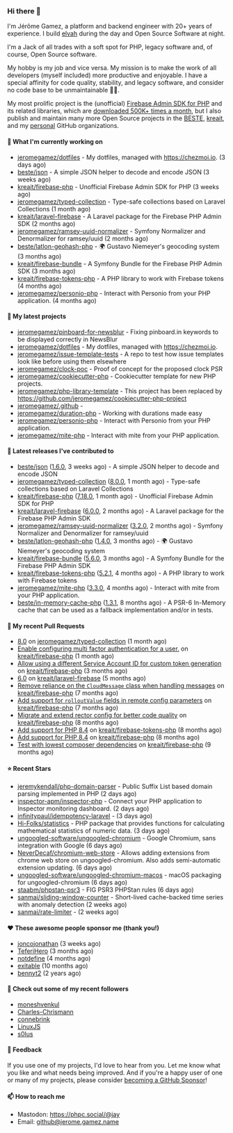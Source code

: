 ### Hi there 👋

I'm Jérôme Gamez, a platform and backend engineer with 20+ years of experience.
I build [elvah](https://www.elvah.de) during the day and Open Source Software
at night.

I'm a Jack of all trades with a soft spot for PHP, legacy software and,
of course, Open Source software.

My hobby is my job and vice versa. My mission is to make the work of all
developers (myself included) more productive and enjoyable.
I have a special affinity for code quality, stability, and legacy software,
and consider no code base to be unmaintainable 💪🏻.

My most prolific project is the (unofficial)
[Firebase Admin SDK for PHP](https://github.com/kreait/firebase-php) and its
related libraries, which are
[downloaded 500K+ times a month](https://packagist.org/packages/kreait/firebase-php/stats), but I also publish and maintain many more Open Source
projects in the [BESTE](https://github.com/beste),
[kreait](https://github.com/kreait), and my
[personal](https://github.com/jeromegamez) GitHub organizations.

#### 👷 What I'm currently working on

- [jeromegamez/dotfiles](https://github.com/jeromegamez/dotfiles) - My dotfiles, managed with https://chezmoi.io. (3 days ago)
- [beste/json](https://github.com/beste/json) - A simple JSON helper to decode and encode JSON (3 weeks ago)
- [kreait/firebase-php](https://github.com/kreait/firebase-php) - Unofficial Firebase Admin SDK for PHP (3 weeks ago)
- [jeromegamez/typed-collection](https://github.com/jeromegamez/typed-collection) - Type-safe collections based on Laravel Collections (1 month ago)
- [kreait/laravel-firebase](https://github.com/kreait/laravel-firebase) - A Laravel package for the Firebase PHP Admin SDK (2 months ago)
- [jeromegamez/ramsey-uuid-normalizer](https://github.com/jeromegamez/ramsey-uuid-normalizer) - Symfony Normalizer and Denormalizer for ramsey/uuid (2 months ago)
- [beste/latlon-geohash-php](https://github.com/beste/latlon-geohash-php) - 🌍 Gustavo Niemeyer&#39;s geocoding system (3 months ago)
- [kreait/firebase-bundle](https://github.com/kreait/firebase-bundle) - A Symfony Bundle for the Firebase PHP Admin SDK (3 months ago)
- [kreait/firebase-tokens-php](https://github.com/kreait/firebase-tokens-php) - A PHP library to work with Firebase tokens (4 months ago)
- [jeromegamez/personio-php](https://github.com/jeromegamez/personio-php) - Interact with Personio from your PHP application. (4 months ago)

#### 🌱 My latest projects

- [jeromegamez/pinboard-for-newsblur](https://github.com/jeromegamez/pinboard-for-newsblur) - Fixing pinboard.in keywords to be displayed correctly in NewsBlur
- [jeromegamez/dotfiles](https://github.com/jeromegamez/dotfiles) - My dotfiles, managed with https://chezmoi.io.
- [jeromegamez/issue-template-tests](https://github.com/jeromegamez/issue-template-tests) - A repo to test how issue templates look like before using them elsewhere
- [jeromegamez/clock-poc](https://github.com/jeromegamez/clock-poc) - Proof of concept for the proposed clock PSR
- [jeromegamez/cookiecutter-php](https://github.com/jeromegamez/cookiecutter-php) - Cookiecutter template for new PHP projects.
- [jeromegamez/php-library-template](https://github.com/jeromegamez/php-library-template) - This project has been replaced by https://github.com/jeromegamez/cookiecutter-php-project
- [jeromegamez/.github](https://github.com/jeromegamez/.github) - 
- [jeromegamez/duration-php](https://github.com/jeromegamez/duration-php) - Working with durations made easy
- [jeromegamez/personio-php](https://github.com/jeromegamez/personio-php) - Interact with Personio from your PHP application.
- [jeromegamez/mite-php](https://github.com/jeromegamez/mite-php) - Interact with mite from your PHP application.

#### 🔭 Latest releases I've contributed to

- [beste/json](https://github.com/beste/json) ([1.6.0](https://github.com/beste/json/releases/tag/1.6.0), 3 weeks ago) - A simple JSON helper to decode and encode JSON
- [jeromegamez/typed-collection](https://github.com/jeromegamez/typed-collection) ([8.0.0](https://github.com/jeromegamez/typed-collection/releases/tag/8.0.0), 1 month ago) - Type-safe collections based on Laravel Collections
- [kreait/firebase-php](https://github.com/kreait/firebase-php) ([7.18.0](https://github.com/kreait/firebase-php/releases/tag/7.18.0), 1 month ago) - Unofficial Firebase Admin SDK for PHP
- [kreait/laravel-firebase](https://github.com/kreait/laravel-firebase) ([6.0.0](https://github.com/kreait/laravel-firebase/releases/tag/6.0.0), 2 months ago) - A Laravel package for the Firebase PHP Admin SDK
- [jeromegamez/ramsey-uuid-normalizer](https://github.com/jeromegamez/ramsey-uuid-normalizer) ([3.2.0](https://github.com/jeromegamez/ramsey-uuid-normalizer/releases/tag/3.2.0), 2 months ago) - Symfony Normalizer and Denormalizer for ramsey/uuid
- [beste/latlon-geohash-php](https://github.com/beste/latlon-geohash-php) ([1.4.0](https://github.com/beste/latlon-geohash-php/releases/tag/1.4.0), 3 months ago) - 🌍 Gustavo Niemeyer&#39;s geocoding system
- [kreait/firebase-bundle](https://github.com/kreait/firebase-bundle) ([5.6.0](https://github.com/kreait/firebase-bundle/releases/tag/5.6.0), 3 months ago) - A Symfony Bundle for the Firebase PHP Admin SDK
- [kreait/firebase-tokens-php](https://github.com/kreait/firebase-tokens-php) ([5.2.1](https://github.com/kreait/firebase-tokens-php/releases/tag/5.2.1), 4 months ago) - A PHP library to work with Firebase tokens
- [jeromegamez/mite-php](https://github.com/jeromegamez/mite-php) ([3.3.0](https://github.com/jeromegamez/mite-php/releases/tag/3.3.0), 4 months ago) - Interact with mite from your PHP application.
- [beste/in-memory-cache-php](https://github.com/beste/in-memory-cache-php) ([1.3.1](https://github.com/beste/in-memory-cache-php/releases/tag/1.3.1), 8 months ago) - A PSR-6 In-Memory cache that can be used as a fallback implementation and/or in tests.

#### 🔨 My recent Pull Requests

- [8.0](https://github.com/jeromegamez/typed-collection/pull/28) on [jeromegamez/typed-collection](https://github.com/jeromegamez/typed-collection) (1 month ago)
- [Enable configuring multi factor authentication for a user.](https://github.com/kreait/firebase-php/pull/993) on [kreait/firebase-php](https://github.com/kreait/firebase-php) (1 month ago)
- [Allow using a different Service Account ID for custom token generation](https://github.com/kreait/firebase-php/pull/973) on [kreait/firebase-php](https://github.com/kreait/firebase-php) (3 months ago)
- [6.0](https://github.com/kreait/laravel-firebase/pull/237) on [kreait/laravel-firebase](https://github.com/kreait/laravel-firebase) (5 months ago)
- [Remove reliance on the `CloudMessage` class when handling messages](https://github.com/kreait/firebase-php/pull/934) on [kreait/firebase-php](https://github.com/kreait/firebase-php) (7 months ago)
- [Add support for `rolloutValue` fields in remote config parameters](https://github.com/kreait/firebase-php/pull/927) on [kreait/firebase-php](https://github.com/kreait/firebase-php) (7 months ago)
- [Migrate and extend rector config for better code quality](https://github.com/kreait/firebase-php/pull/921) on [kreait/firebase-php](https://github.com/kreait/firebase-php) (8 months ago)
- [Add support for PHP 8.4](https://github.com/kreait/firebase-tokens-php/pull/61) on [kreait/firebase-tokens-php](https://github.com/kreait/firebase-tokens-php) (8 months ago)
- [Add support for PHP 8.4](https://github.com/kreait/firebase-php/pull/920) on [kreait/firebase-php](https://github.com/kreait/firebase-php) (8 months ago)
- [Test with lowest composer dependencies](https://github.com/kreait/firebase-php/pull/913) on [kreait/firebase-php](https://github.com/kreait/firebase-php) (9 months ago)

#### ⭐ Recent Stars

- [jeremykendall/php-domain-parser](https://github.com/jeremykendall/php-domain-parser) - Public Suffix List based domain parsing implemented in PHP (2 days ago)
- [inspector-apm/inspector-php](https://github.com/inspector-apm/inspector-php) - Connect your PHP application to Inspector monitoring dashboard. (2 days ago)
- [infinitypaul/idempotency-laravel](https://github.com/infinitypaul/idempotency-laravel) -  (3 days ago)
- [Hi-Folks/statistics](https://github.com/Hi-Folks/statistics) - PHP package that provides functions for calculating mathematical statistics of numeric data. (3 days ago)
- [ungoogled-software/ungoogled-chromium](https://github.com/ungoogled-software/ungoogled-chromium) - Google Chromium, sans integration with Google (6 days ago)
- [NeverDecaf/chromium-web-store](https://github.com/NeverDecaf/chromium-web-store) - Allows adding extensions from chrome web store on ungoogled-chromium. Also adds semi-automatic extension updating. (6 days ago)
- [ungoogled-software/ungoogled-chromium-macos](https://github.com/ungoogled-software/ungoogled-chromium-macos) - macOS packaging for ungoogled-chromium (6 days ago)
- [staabm/phpstan-psr3](https://github.com/staabm/phpstan-psr3) - FIG PSR3 PHPStan rules (6 days ago)
- [sanmai/sliding-window-counter](https://github.com/sanmai/sliding-window-counter) - Short-lived cache-backed time series with anomaly detection (2 weeks ago)
- [sanmai/rate-limiter](https://github.com/sanmai/rate-limiter) -  (2 weeks ago)

#### ❤️ These awesome people sponsor me (thank you!)

- [joncojonathan](https://github.com/joncojonathan) (3 weeks ago)
- [TeferiHero](https://github.com/TeferiHero) (3 months ago)
- [notdefine](https://github.com/notdefine) (4 months ago)
- [exitable](https://github.com/exitable) (10 months ago)
- [bennyt2](https://github.com/bennyt2) (2 years ago)

#### 👯 Check out some of my recent followers

- [moneshvenkul](https://github.com/moneshvenkul)
- [Charles-Chrismann](https://github.com/Charles-Chrismann)
- [connebrink](https://github.com/connebrink)
- [LinuxJS](https://github.com/LinuxJS)
- [s0lus](https://github.com/s0lus)

#### 💬 Feedback

If you use one of my projects, I'd love to hear from you. Let me know what you
like and what needs being improved. And if you're a happy user of one or
many of my projects, please consider
[becoming a GitHub Sponsor](https://github.com/sponsors/jeromegamez)!

#### 📫 How to reach me

- Mastodon: https://phpc.social/@jay
- Email: github@jerome.gamez.name
